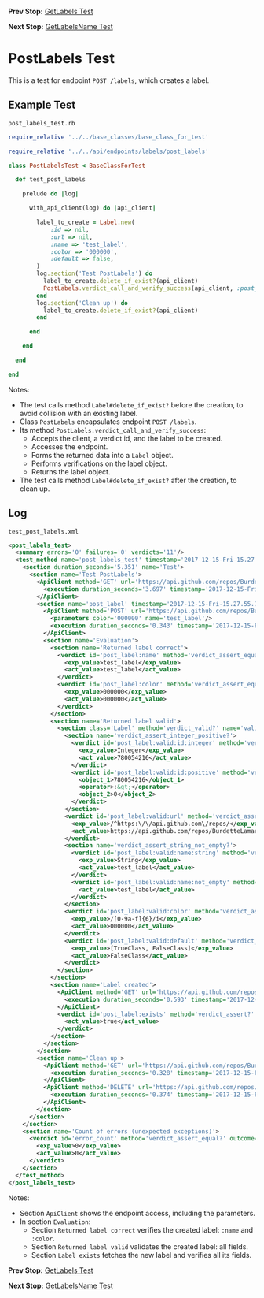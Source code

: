<!--- GENERATED FILE, DO NOT EDIT --->
**Prev Stop:** [GetLabels Test](./GetLabels.md#getlabels-test)

**Next Stop:** [GetLabelsName Test](./GetLabelsName.md#getlabelsname-test)


# PostLabels Test

This is a test for endpoint `POST /labels`, which creates a label.

## Example Test

<code>post_labels_test.rb</code>
```ruby
require_relative '../../base_classes/base_class_for_test'

require_relative '../../api/endpoints/labels/post_labels'

class PostLabelsTest < BaseClassForTest

  def test_post_labels

    prelude do |log|

      with_api_client(log) do |api_client|

        label_to_create = Label.new(
            :id => nil,
            :url => nil,
            :name => 'test_label',
            :color => '000000',
            :default => false,
        )
        log.section('Test PostLabels') do
          label_to_create.delete_if_exist?(api_client)
          PostLabels.verdict_call_and_verify_success(api_client, :post_label, label_to_create)
        end
        log.section('Clean up') do
          label_to_create.delete_if_exist?(api_client)
        end

      end

    end

  end

end
```

Notes:

- The test calls method `Label#delete_if_exist?` before the creation, to avoid collision with an existing label.
- Class `PostLabels` encapsulates endpoint `POST /labels`.
- Its method `PostLabels.verdict_call_and_verify_success`:
  - Accepts the client, a verdict id, and the label to be created.
  - Accesses the endpoint.
  - Forms the returned data into a `Label` object.
  - Performs verifications on the label object.
  - Returns the label object.
- The test calls method `Label#delete_if_exist?` after the creation, to clean up.

## Log

<code>test_post_labels.xml</code>
```xml
<post_labels_test>
  <summary errors='0' failures='0' verdicts='11'/>
  <test_method name='post_labels_test' timestamp='2017-12-15-Fri-15.27.52.015'>
    <section duration_seconds='5.351' name='Test'>
      <section name='Test PostLabels'>
        <ApiClient method='GET' url='https://api.github.com/repos/BurdetteLamar/CrashDummy/labels/test_label'>
          <execution duration_seconds='3.697' timestamp='2017-12-15-Fri-15.27.52.015'/>
        </ApiClient>
        <section name='post_label' timestamp='2017-12-15-Fri-15.27.55.712'>
          <ApiClient method='POST' url='https://api.github.com/repos/BurdetteLamar/CrashDummy/labels'>
            <parameters color='000000' name='test_label'/>
            <execution duration_seconds='0.343' timestamp='2017-12-15-Fri-15.27.55.712'/>
          </ApiClient>
          <section name='Evaluation'>
            <section name='Returned label correct'>
              <verdict id='post_label:name' method='verdict_assert_equal?' outcome='passed' volatile='false'>
                <exp_value>test_label</exp_value>
                <act_value>test_label</act_value>
              </verdict>
              <verdict id='post_label:color' method='verdict_assert_equal?' outcome='passed' volatile='false'>
                <exp_value>000000</exp_value>
                <act_value>000000</act_value>
              </verdict>
            </section>
            <section name='Returned label valid'>
              <section class='Label' method='verdict_valid?' name='valid'>
                <section name='verdict_assert_integer_positive?'>
                  <verdict id='post_label:valid:id:integer' method='verdict_assert_kind_of?' outcome='passed' volatile='false'>
                    <exp_value>Integer</exp_value>
                    <act_value>780054216</act_value>
                  </verdict>
                  <verdict id='post_label:valid:id:positive' method='verdict_assert_operator?' outcome='passed' volatile='false'>
                    <object_1>780054216</object_1>
                    <operator>:&gt;</operator>
                    <object_2>0</object_2>
                  </verdict>
                </section>
                <verdict id='post_label:valid:url' method='verdict_assert_match?' outcome='passed' volatile='false'>
                  <exp_value>/^https:\/\/api.github.com\/repos/</exp_value>
                  <act_value>https://api.github.com/repos/BurdetteLamar/CrashDummy/labels/test_label</act_value>
                </verdict>
                <section name='verdict_assert_string_not_empty?'>
                  <verdict id='post_label:valid:name:string' method='verdict_assert_kind_of?' outcome='passed' volatile='false'>
                    <exp_value>String</exp_value>
                    <act_value>test_label</act_value>
                  </verdict>
                  <verdict id='post_label:valid:name:not_empty' method='verdict_refute_empty?' outcome='passed' volatile='false'>
                    <act_value>test_label</act_value>
                  </verdict>
                </section>
                <verdict id='post_label:valid:color' method='verdict_assert_match?' outcome='passed' volatile='false'>
                  <exp_value>/[0-9a-f]{6}/i</exp_value>
                  <act_value>000000</act_value>
                </verdict>
                <verdict id='post_label:valid:default' method='verdict_assert_includes?' outcome='passed' volatile='false'>
                  <exp_value>[TrueClass, FalseClass]</exp_value>
                  <act_value>FalseClass</act_value>
                </verdict>
              </section>
            </section>
            <section name='Label created'>
              <ApiClient method='GET' url='https://api.github.com/repos/BurdetteLamar/CrashDummy/labels/test_label'>
                <execution duration_seconds='0.593' timestamp='2017-12-15-Fri-15.27.56.071'/>
              </ApiClient>
              <verdict id='post_label:exists' method='verdict_assert?' outcome='passed' volatile='false'>
                <act_value>true</act_value>
              </verdict>
            </section>
          </section>
        </section>
        <section name='Clean up'>
          <ApiClient method='GET' url='https://api.github.com/repos/BurdetteLamar/CrashDummy/labels/test_label'>
            <execution duration_seconds='0.328' timestamp='2017-12-15-Fri-15.27.56.664'/>
          </ApiClient>
          <ApiClient method='DELETE' url='https://api.github.com/repos/BurdetteLamar/CrashDummy/labels/test_label'>
            <execution duration_seconds='0.374' timestamp='2017-12-15-Fri-15.27.56.992'/>
          </ApiClient>
        </section>
      </section>
    </section>
    <section name='Count of errors (unexpected exceptions)'>
      <verdict id='error_count' method='verdict_assert_equal?' outcome='passed' volatile='true'>
        <exp_value>0</exp_value>
        <act_value>0</act_value>
      </verdict>
    </section>
  </test_method>
</post_labels_test>
```

Notes:

- Section `ApiClient` shows the endpoint access, including the parameters.
- In section `Evaluation`:
  - Section `Returned label correct` verifies the created label: `:name` and `:color`.
  - Section `Returned label valid` validates the created label: all fields.
  - Section `Label exists` fetches the new label and verifies all its fields.

**Prev Stop:** [GetLabels Test](./GetLabels.md#getlabels-test)

**Next Stop:** [GetLabelsName Test](./GetLabelsName.md#getlabelsname-test)

